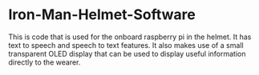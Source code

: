 # Iron-Man-Helmet-Software
This is code that is used for the onboard raspberry pi in the helmet. It has text to speech and speech to text features. It also makes use of a small transparent OLED display that can be used to display useful information directly to the wearer.
